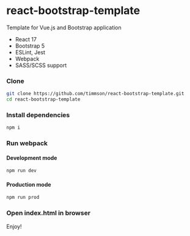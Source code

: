 # react-bootstrap-template
Template for Vue.js and Bootstrap application

- React 17
- Bootstrap 5
- ESLint, Jest
 - Webpack
 - SASS/SCSS support

### Clone
```sh
git clone https://github.com/timmson/react-bootstrap-template.git
cd react-bootstrap-template
```

### Install dependencies
```sh
npm i
```

### Run webpack

#### Development mode
```sh
npm run dev
```
#### Production mode
```sh
npm run prod
```

### Open index.html in browser

Enjoy!